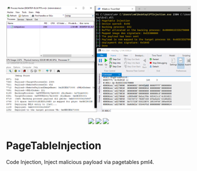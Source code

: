 <p align="center">
<img src="image.png">
</p>

<p align="center">
<img src="https://img.shields.io/github/workflow/status/kkent030315/PageTableInjection/MSBuild?style=for-the-badge">
<img src="https://img.shields.io/badge/platform-win--64-00a2ed?style=for-the-badge">
<img src="https://img.shields.io/github/license/kkent030315/PageTableInjection?style=for-the-badge">
</p>

# PageTableInjection

Code Injection, Inject malicious payload via pagetables pml4.
